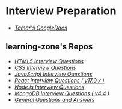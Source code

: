 # Interview Preparation

* *[Tamar's GoogleDocs](https://docs.google.com/document/d/1EpUAmQ8yCoT9owXxMX7K23zjNgemiv-vQimo3sndwp8/edit)*

## learning-zone's Repos

* *[HTML5 Interview Questions](https://github.com/learning-zone/html-interview-questions)*
* *[CSS Interview Questions](https://github.com/learning-zone/css-interview-questions)*
* *[JavaScript Interview Questions](https://github.com/learning-zone/javascript-interview-questions)*
* *[React Interview Questions ( v17.0.x )](https://github.com/learning-zone/react-interview-questions)*
* *[Node.js Interview Questions](https://github.com/learning-zone/nodejs-interview-questions)*
* *[MongoDB Interview Questions ( v4.4 )](https://github.com/learning-zone/mongodb-interview-questions)*
* *[General Questions and Answers](https://github.com/learning-zone/general-interview-questions)*
